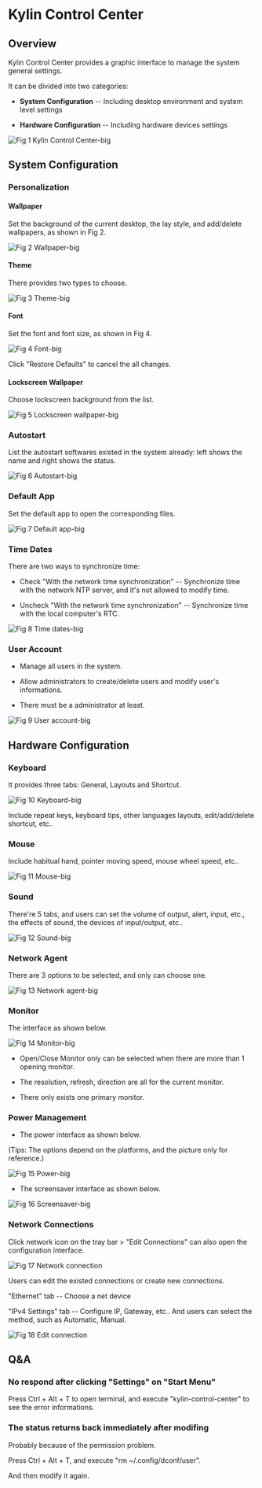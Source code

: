 # Kylin Control Center
## Overview
Kylin Control Center provides a graphic interface to manage the system general settings.

It can be divided into two categories:

- **System Configuration** -- Including desktop environment and system level settings

- **Hardware Configuration** -- Including hardware devices settings
 
![Fig 1 Kylin Control Center-big](image/1.png)
<br>

## System Configuration
### Personalization
#### Wallpaper
Set the background of the current desktop, the lay style, and add/delete wallpapers, as shown in Fig 2.
 
![Fig 2 Wallpaper-big](image/2.png)

#### Theme
There provides two types to choose.
 
![Fig 3 Theme-big](image/3.png)

#### Font
Set the font and font size, as shown in Fig 4.
 
![Fig 4 Font-big](image/4.png)

Click "Restore Defaults" to cancel the all changes.

#### Lockscreen Wallpaper
Choose lockscreen background from the list.

![Fig 5 Lockscreen wallpaper-big](image/5.png)

### Autostart
List the autostart softwares existed in the system already: left shows the name and right shows the status.
 
![Fig 6 Autostart-big](image/6.png)

### Default App
Set the default app to open the corresponding files.
 
![Fig 7 Default app-big](image/7.png)

### Time Dates
There are two ways to synchronize time:

- Check "With the network time synchronization" -- Synchronize time with the network NTP server, and it's not allowed to modify time.

- Uncheck "With the network time synchronization" -- Synchronize time with the local computer's RTC.
 
![Fig 8 Time dates-big](image/8.png)

### User Account
- Manage all users in the system.

- Allow administrators to create/delete users and modify user's informations.

- There must be a administrator at least.

![Fig 9 User account-big](image/9.png)
<br>

## Hardware Configuration
### Keyboard
It provides three tabs: General, Layouts and Shortcut.
 
![Fig 10 Keyboard-big](image/10.png)

Include repeat keys, keyboard tips, other languages layouts, edit/add/delete shortcut, etc..

### Mouse
Include habitual hand, pointer moving speed, mouse wheel speed, etc..
 
![Fig 11 Mouse-big](image/11.png)

### Sound
There're 5 tabs, and users can set the volume of output, alert, input, etc., the effects of sound, the devices of input/output, etc..
 
![Fig 12 Sound-big](image/12.png)

### Network Agent
There are 3 options to be selected, and only can choose one.

![Fig 13 Network agent-big](image/13.png)

### Monitor
The interface as shown below.
 
![Fig 14 Monitor-big](image/14.png)

- Open/Close Monitor only can be selected when there are more than 1 opening monitor.

- The resolution, refresh, direction are all for the current monitor.

- There only exists one primary monitor.

### Power Management
- The power interface as shown below.

(Tips: The options depend on the platforms, and the picture only for reference.)

![Fig 15 Power-big](image/15.png)

- The screensaver interface as shown below.
 
![Fig 16 Screensaver-big](image/16.png)

### Network Connections
Click network icon on the tray bar > "Edit Connections" can also open the configuration interface.

![Fig 17 Network connection](image/17.png)

Users can edit the existed connections or create new connections.

"Ethernet" tab -- Choose a net device

"IPv4  Settings" tab -- Configure IP, Gateway, etc.. And users can select the method, such as Automatic, Manual.

![Fig 18 Edit connection](image/18.png)
<br>

## Q&A
### No respond after clicking "Settings" on "Start Menu"
Press Ctrl + Alt + T to open terminal, and execute "kylin-control-center" to see the error informations.

### The status returns back immediately after modifing
Probably because of the permission problem.

Press Ctrl + Alt + T, and execute "rm ~/.config/dconf/user".

And then modify it again.
